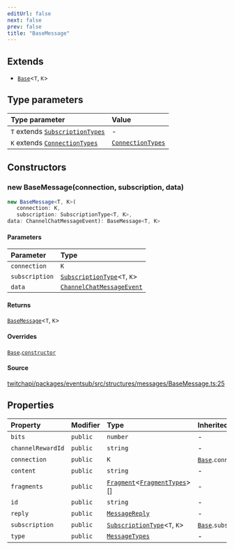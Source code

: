```yaml
---
editUrl: false
next: false
prev: false
title: "BaseMessage"
---
```


## Extends

- [`Base`](Base.md)\<`T`, `K`\>

## Type parameters

| Type parameter | Value |
| :------ | :------ |
| `T` extends [`SubscriptionTypes`](../enumerations/SubscriptionTypes.md) | - |
| `K` extends [`ConnectionTypes`](../type-aliases/ConnectionTypes.md) | [`ConnectionTypes`](../type-aliases/ConnectionTypes.md) |

## Constructors

### new BaseMessage(connection, subscription, data)

```ts
new BaseMessage<T, K>(
   connection: K, 
   subscription: SubscriptionType<T, K>, 
data: ChannelChatMessageEvent): BaseMessage<T, K>
```

#### Parameters

| Parameter | Type |
| :------ | :------ |
| `connection` | `K` |
| `subscription` | [`SubscriptionType`](../type-aliases/SubscriptionType.md)\<`T`, `K`\> |
| `data` | [`ChannelChatMessageEvent`](../interfaces/ChannelChatMessageEvent.md) |

#### Returns

[`BaseMessage`](BaseMessage.md)\<`T`, `K`\>

#### Overrides

[`Base`](Base.md).[`constructor`](Base.md#constructors)

#### Source

[twitchapi/packages/eventsub/src/structures/messages/BaseMessage.ts:25](https://github.com/pablornc/twitchapi//blob/f8a75ccd701e54db4c91e2b0128974da23f25d14/packages/eventsub/src/structures/messages/BaseMessage.ts#L25)

## Properties

| Property | Modifier | Type | Inherited from |
| :------ | :------ | :------ | :------ |
| `bits` | `public` | `number` | - |
| `channelRewardId` | `public` | `string` | - |
| `connection` | `public` | `K` | [`Base`](Base.md).`connection` |
| `content` | `public` | `string` | - |
| `fragments` | `public` | [`Fragment`](Fragment.md)\<[`FragmentTypes`](../type-aliases/FragmentTypes.md)\>[] | - |
| `id` | `public` | `string` | - |
| `reply` | `public` | [`MessageReply`](MessageReply.md) | - |
| `subscription` | `public` | [`SubscriptionType`](../type-aliases/SubscriptionType.md)\<`T`, `K`\> | [`Base`](Base.md).`subscription` |
| `type` | `public` | [`MessageTypes`](../type-aliases/MessageTypes.md) | - |
